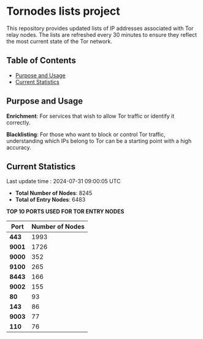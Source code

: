 # Tornodes lists project

This repository provides updated lists of IP addresses associated with Tor relay nodes. The lists are refreshed every 30 minutes to ensure they reflect the most current state of the Tor network.

## Table of Contents

- [Purpose and Usage](#purpose-and-usage)
- [Current Statistics](#current-statistics)


## Purpose and Usage

**Enrichment**: For services that wish to allow Tor traffic or identify it correctly.

**Blacklisting**: For those who want to block or control Tor traffic, understanding which IPs belong to Tor can be a starting point with a high accuracy.

## Current Statistics

Last update time : 2024-07-31 09:00:05 UTC

- **Total Number of Nodes**: 8245
- **Total of Entry Nodes**: 6483

**TOP 10 PORTS USED FOR TOR ENTRY NODES**

| **Port** | **Number of Nodes** |
|------|-----------------|
| **443**   | 1993  |
| **9001**   | 1726  |
| **9000**   | 352  |
| **9100**   | 265  |
| **8443**   | 166  |
| **9002**   | 155  |
| **80**   | 93  |
| **143**   | 86  |
| **9003**   | 77  |
| **110**   | 76  |

